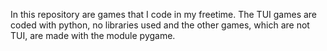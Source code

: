 In this repository are games that I code in my freetime. The TUI games are coded with python, no libraries used and the other games, which are not TUI, are made with the module pygame.
